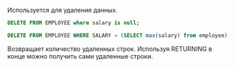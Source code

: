 Используется для удаления данных. 
```SQL
DELETE FROM EMPLOYEE where salary is null;

DELETE FROM EMPLOYEE WHERE SALARY = (SELECT max(salary) from employee);
```
Возвращает количество удаленных строк. Используя RETURNING в конце можно получить сами удаленные строки.